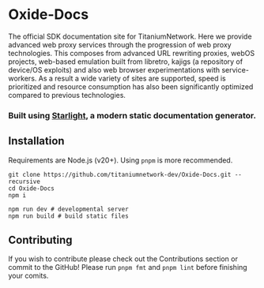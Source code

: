 # Oxide-Docs

The official SDK documentation site for TitaniumNetwork. Here we provide advanced web proxy services through the progression of web proxy technologies.
This composes from advanced URL rewriting proxies, webOS projects, web-based emulation built from libretro, kajigs (a repository of device/OS exploits) and also web browser experimentations with service-workers. As a result a wide variety of sites are supported, speed is prioritized and resource consumption has also been significantly optimized compared to previous technologies.

### Built using [Starlight](https://starlight.astro.build/), a modern static documentation generator.

## Installation

Requirements are Node.js (v20+).
Using `pnpm` is more recommended.

```
git clone https://github.com/titaniumnetwork-dev/Oxide-Docs.git --recursive
cd Oxide-Docs
npm i

npm run dev # developmental server
npm run build # build static files
```

## Contributing

If you wish to contribute please check out the Contributions section or commit to the GitHub!
Please run `pnpm fmt` and `pnpm lint` before finishing your comits.